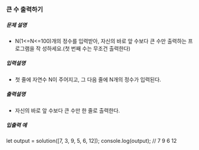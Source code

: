 ### 큰 수 출력하기

##### 문제 설명

- N(1<=N<=100)개의 정수를 입력받아, 자신의 바로 앞 수보다 큰 수만 출력하는 프로그램을 작 성하세요.(첫 번째 수는 무조건 출력한다)

##### 입력설명

- 첫 줄에 자연수 N이 주어지고, 그 다음 줄에 N개의 정수가 입력된다.

##### 출력설명

- 자신의 바로 앞 수보다 큰 수만 한 줄로 출력한다.

##### 입출력 예

let output = solution([7, 3, 9, 5, 6, 12]);
console.log(output); // 7 9 6 12
